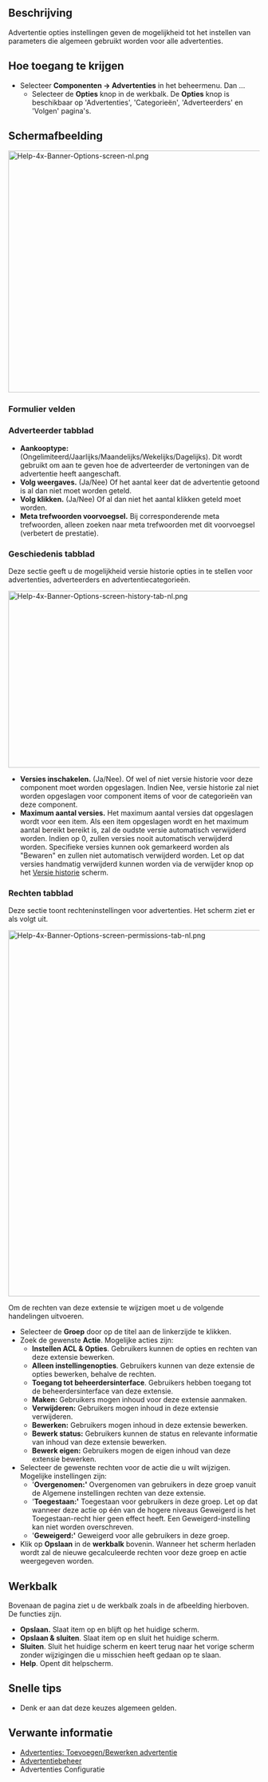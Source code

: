 <!-- Filename: Help4.x:Banners:_Options / Display title: Advertenties: Opties -->

## Beschrijving

Advertentie opties instellingen geven de mogelijkheid tot het instellen
van parameters die algemeen gebruikt worden voor alle advertenties.

## Hoe toegang te krijgen

- Selecteer **Componenten **→** Advertenties** in het beheermenu. Dan
  ...
  - Selecteer de **Opties** knop in de werkbalk. De **Opties** knop is
    beschikbaar op 'Advertenties', 'Categorieën', 'Adverteerders' en
    'Volgen' pagina's.

## Schermafbeelding

<img
src="https://docs.joomla.org/images/thumb/9/94/Help-4x-Banner-Options-screen-nl.png/800px-Help-4x-Banner-Options-screen-nl.png"
decoding="async"
srcset="https://docs.joomla.org/images/thumb/9/94/Help-4x-Banner-Options-screen-nl.png/1200px-Help-4x-Banner-Options-screen-nl.png 1.5x, https://docs.joomla.org/images/9/94/Help-4x-Banner-Options-screen-nl.png 2x"
data-file-width="1264" data-file-height="764" width="800" height="484"
alt="Help-4x-Banner-Options-screen-nl.png" />

### Formulier velden

### Adverteerder tabblad

- **Aankooptype:**
  (Ongelimiteerd/Jaarlijks/Maandelijks/Wekelijks/Dagelijks). Dit wordt
  gebruikt om aan te geven hoe de adverteerder de vertoningen van de
  advertentie heeft aangeschaft.
- **Volg weergaves.** (Ja/Nee) Of het aantal keer dat de advertentie
  getoond is al dan niet moet worden geteld.
- **Volg klikken.** (Ja/Nee) Of al dan niet het aantal klikken geteld
  moet worden.
- **Meta trefwoorden voorvoegsel.** Bij corresponderende meta
  trefwoorden, alleen zoeken naar meta trefwoorden met dit voorvoegsel
  (verbetert de prestatie).

### Geschiedenis tabblad

Deze sectie geeft u de mogelijkheid versie historie opties in te stellen
voor advertenties, adverteerders en advertentiecategorieën.

<img
src="https://docs.joomla.org/images/thumb/c/c1/Help-4x-Banner-Options-screen-history-tab-nl.png/800px-Help-4x-Banner-Options-screen-history-tab-nl.png"
decoding="async"
srcset="https://docs.joomla.org/images/c/c1/Help-4x-Banner-Options-screen-history-tab-nl.png 1.5x"
data-file-width="912" data-file-height="404" width="800" height="354"
alt="Help-4x-Banner-Options-screen-history-tab-nl.png" />

- **Versies inschakelen.** (Ja/Nee). Of wel of niet versie historie voor
  deze component moet worden opgeslagen. Indien Nee, versie historie zal
  niet worden opgeslagen voor component items of voor de categorieën van
  deze component.
- **Maximum aantal versies.** Het maximum aantal versies dat opgeslagen
  wordt voor een item. Als een item opgeslagen wordt en het maximum
  aantal bereikt bereikt is, zal de oudste versie automatisch verwijderd
  worden. Indien op 0, zullen versies nooit automatisch verwijderd
  worden. Specifieke versies kunnen ook gemarkeerd worden als "Bewaren"
  en zullen niet automatisch verwijderd worden. Let op dat versies
  handmatig verwijderd kunnen worden via de verwijder knop op het
  [Versie
  historie](https://docs.joomla.org/Help4.x:Components_Version_History/nl "Help4.x:Components Version History/nl")
  scherm.

### Rechten tabblad

Deze sectie toont rechteninstellingen voor advertenties. Het scherm ziet
er als volgt uit.

<img
src="https://docs.joomla.org/images/thumb/b/b5/Help-4x-Banner-Options-screen-permissions-tab-nl.png/800px-Help-4x-Banner-Options-screen-permissions-tab-nl.png"
decoding="async"
srcset="https://docs.joomla.org/images/b/b5/Help-4x-Banner-Options-screen-permissions-tab-nl.png 1.5x"
data-file-width="906" data-file-height="830" width="800" height="733"
alt="Help-4x-Banner-Options-screen-permissions-tab-nl.png" />

Om de rechten van deze extensie te wijzigen moet u de volgende
handelingen uitvoeren.

- Selecteer de **Groep** door op de titel aan de linkerzijde te klikken.
- Zoek de gewenste **Actie**. Mogelijke acties zijn:
  - **Instellen ACL & Opties**. Gebruikers kunnen de opties en rechten
    van deze extensie bewerken.
  - **Alleen instellingenopties**. Gebruikers kunnen van deze extensie
    de opties bewerken, behalve de rechten.
  - **Toegang tot beheerdersinterface**. Gebruikers hebben toegang tot
    de beheerdersinterface van deze extensie.
  - **Maken:** Gebruikers mogen inhoud voor deze extensie aanmaken.
  - **Verwijderen:** Gebruikers mogen inhoud in deze extensie
    verwijderen.
  - **Bewerken:** Gebruikers mogen inhoud in deze extensie bewerken.
  - **Bewerk status:** Gebruikers kunnen de status en relevante
    informatie van inhoud van deze extensie bewerken.
  - **Bewerk eigen:** Gebruikers mogen de eigen inhoud van deze extensie
    bewerken.
- Selecteer de gewenste rechten voor de actie die u wilt wijzigen.
  Mogelijke instellingen zijn:
  - '**Overgenomen:'** Overgenomen van gebruikers in deze groep vanuit
    de Algemene instellingen rechten van deze extensie.
  - '**Toegestaan:'** Toegestaan voor gebruikers in deze groep. Let op
    dat wanneer deze actie op één van de hogere niveaus Geweigerd is het
    Toegestaan-recht hier geen effect heeft. Een Geweigerd-instelling
    kan niet worden overschreven.
  - '**Geweigerd:'** Geweigerd voor alle gebruikers in deze groep.
- Klik op **Opslaan** in de **werkbalk** bovenin. Wanneer het scherm
  herladen wordt zal de nieuwe gecalculeerde rechten voor deze groep en
  actie weergegeven worden.

## Werkbalk

Bovenaan de pagina ziet u de werkbalk zoals in de afbeelding hierboven.
De functies zijn.

- **Opslaan.** Slaat item op en blijft op het huidige scherm.
- **Opslaan & sluiten**. Slaat item op en sluit het huidige scherm.
- **Sluiten**. Sluit het huidige scherm en keert terug naar het vorige
  scherm zonder wijzigingen die u misschien heeft gedaan op te slaan.
- **Help**. Opent dit helpscherm.

## Snelle tips

- Denk er aan dat deze keuzes algemeen gelden.

## Verwante informatie

- [Advertenties: Toevoegen/Bewerken
  advertentie](https://docs.joomla.org/Help4.x:Banners:_Edit/nl "Help4.x:Banners: Edit/nl")
- [Advertentiebeheer](https://docs.joomla.org/Help4.x:Banners/nl "Help4.x:Banners/nl")
- <span class="mw-selflink selflink">Advertenties Configuratie</span>
